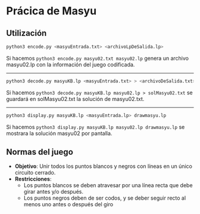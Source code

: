 # Prácica de Masyu

## Utilización

```sh
python3 encode.py <masyuEntrada.txt> <archivoLpDeSalida.lp>
```

Si hacemos ```python3 encode.py masyu02.txt masyu02.lp``` genera un archivo masyu02.lp con la información del juego codificada.  

-----

```sh
python3 decode.py masyuKB.lp <masyuEntrada.txt> > <archivoDeSalida.txt>
```

Si hacemos ```python3 decode.py masyuKB.lp masyu02.lp > solMasyu02.txt``` se guardará en solMasyu02.txt la solución de masyu02.txt.

---

```sh
python3 display.py masyuKB.lp <masyuEntrada.lp> drawmasyu.lp
```
Si hacemos ```python3 display.py masyuKB.lp masyu02.lp drawmasyu.lp``` se mostrara la solución masyu02 por pantalla.

## Normas del juego

- **Objetivo**: Unir todos los puntos blancos y negros con líneas en un único circuito cerrado.  
- **Restricciones**:
  - Los puntos blancos se deben atravesar por una línea recta que debe girar antes y/o después.
  - Los puntos negros deben de ser codos, y se deber seguir recto al menos uno antes o después del giro
